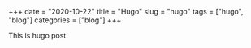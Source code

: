 +++ 
date = "2020-10-22"
title = "Hugo"
slug = "hugo" 
tags = ["hugo", "blog"]
categories = ["blog"]
+++

This is hugo post.
